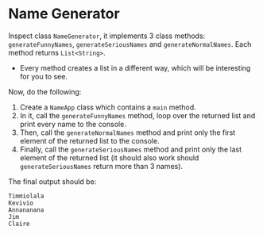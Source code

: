 # Name Generator

Inspect class `NameGenerator`, it implements 3 class methods: `generateFunnyNames`, `generateSeriousNames` and `generateNormalNames`. Each method returns `List<String>`.
- Every method creates a list in a different way, which will be interesting for you to see.

Now, do the following:

1. Create a `NameApp` class which contains a `main` method.
2. In it, call the `generateFunnyNames` method, loop over the returned list and print every name to the console.
3. Then, call the `generateNormalNames` method and print only the first element of the returned list to the console.
4. Finally, call the `generateSeriousNames` method and print only the last element of the returned list (it should also work should `generateSeriousNames` return more than 3 names).

The final output should be:
```
Timmiolala
Kevivio
Annananana
Jim
Claire
```
